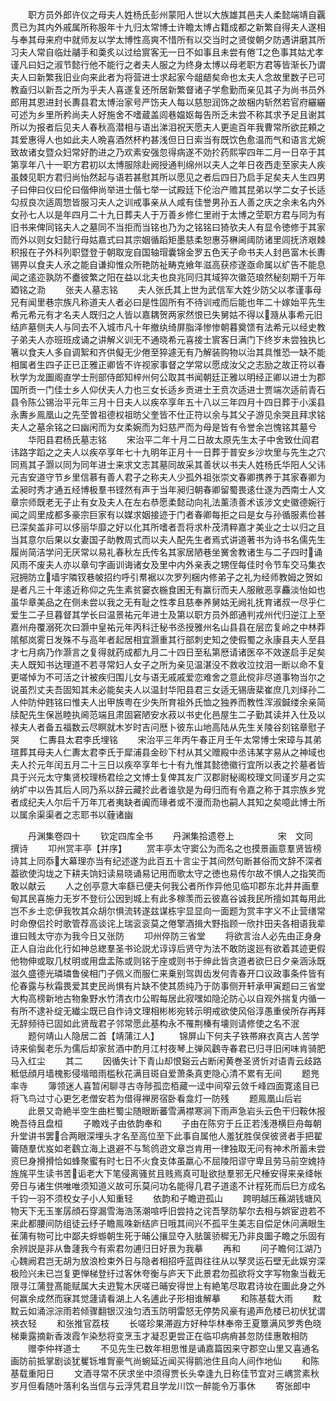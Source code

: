 <!-- { "loadSidebar": true } -->
　　职方员外郎许仪之母夫人姓杨氏彭州蒙阳人世以大族雄其邑夫人柔懿端靖自覊贯已为其内外戚属所称服年十九归太常博士许瞻太博占籍成都之新繁自得夫人遂相与奉其母来府中就师友以学太博性高爽不惜所有以交当时之贤俊朝夕防遇讲磨其所习夫人常自临灶鬴手和羮炙以过给賔客无一日不如事且未尝有倦之色事其姑尤孝谨凡曰妇之淑节懿行他不能行之者夫人服之为终身太博以母老职方君等皆渐长乃谓夫人曰新繁我旧业向来此者为将营进士求起家今龃龉矣命也太夫人念故里数子已可教盍归以新吾之所为乎夫人喜遂复还所居新繁督诸子学愈勤而亲见其子为尚书员外郎用其恩进封长夀县君太博治家号严饬夫人每以慈恕润饰之故梱内斩然若官府纚纚可述为乡里所矜尚夫人好施舍不嗜蔵盖闾巷媪妪每告所乏未尝不称其求予足且谢其所以为报者后见夫人春秋高潜相与语出涕泪祝天愿夫人更逾百年我曹常所欲芘頼之其爱惠得人也如此夫人晩喜酒然杯杓甚浅但日日索当有既饮色愈温而气和语言尤婉致故诸女暨众妇常好酌进之乃欢素安强忽得病遂不効扵药熙寜四年二月一日卒于其第享年八十一职方君初以太博服除赴阙授通判绵州以夫人之年日夜西走至家夫人疾虽棘见职方君归尚怡然起与语若甚慰其所以愿见之者后四日乃启手足矣夫人生四男子曰伸曰仪曰伦曰偕伸尚举进士偕七举一试殿廷下伦治产赡其昆弟以学二女子长适勾叔良次适周惣皆服习夫人之训戒事亲从人咸有佳誉男孙五人善之庆之余未名内外女孙七人以是年四月二十九日葬夫人于万善乡修仁里祔于太博之茔职方君与同为有旧书来俾同铭夫人之墓同不当拒而当铭也乃为之铭铭曰猗欤夫人有显令徳修于其家而外以则女妇懿行母姑嘉式曰其宗姻循蹈矩墨慈柔恕惠芬楙阃阈防诸里闾抚济艰棘积报在子外科列职暨登于朝取宠自国轴瑁囊锦金罗五色天子命书夫人封邑富木长夀锡畀以食夫人氶之能自谦抑惟众所艳防祉畴克飨年滋高获疹遂亟命属以纩告不能息闻之逺迩孰防不衋彼繁之阳在益以北夫也良兆同归其域猝次徽范琅然秘刻期千万年廼铭之泐
　　张夫人墓志铭
　　夫人张氏其上世为武信军大姓少防父以孝谨事母兄有闻里巷宗族凡称道夫人者必曰是性固所有不待训戒而后能也年二十嫁始平先生希元希元有才名夫人既归之人皆以嘉耦贺两家然恨已失舅姑不得以瀡从事希元旧结庐墓侧夫人与同去不入城市凡十年撤纨绮屏脂泽惨惨朝暮奠馈有法希元以经史教子弟夫人亦班班成诵之讲解义训无不通晓希元喜接士賔客日满门下终岁未尝独执匕箸以食夫人多自调絮和齐供儗无少倦至猝遽无有乃解装购物以治其具惟恐一缺不能相属者生四子正已正雅正卿皆不许视家事督之学常以愿成汝父之志励之故正符以春秋学为龙圗阁直学士刑部侍郎知梓州何公取其书闻朝廷正雅以明经正卿以进士为郡国所贡一门佳士乡人仰伏夫人力也三女长适乡贡进士王贲次适进士贾端次适前青石县令陈公锡治平元年三月十日夫人以疾卒享年五十八以三年四月十四日葬于小溪县永夀乡鳯凰山之先茔曽祖德权祖昉父奎皆不仕正符以余与其父子游见余哭且拜求铭夫人之墓余铭之曰幽闲而为女柔婉而为妇慈严而为母是皆有令誉余岂愧铭其墓兮
　　华阳县君杨氏墓志铭
　　宋治平二年十月二日故太原先生太子中舍致仕阎君讳路字蹈之之夫人以疾卒享年七十九明年正月十一日葬于普安乡沙坎里与先生之穴同焉其子灏以同为同年进士来求文志其墓同故采其善状以书夫人姓杨氏华阳人父讳元吉安道守节乡里信慕有善人君子之称夫人少孤外祖张崇文春卿携养于其家春卿为孟昶时秀才通五经博极羣书铿然有声于当年昶归朝春卿留蜀畏逺仕遂为西南士人文章宗师既老无子止有女及夫人在左右恭愿柔懿动向礼法薰渍善术该涉文史徽德婉行闻之闾里成都多豪宗巨家有以媒求姻接迹于门者春卿每拒之曰是女与孙循服素俭甚已深矣盖非可以侈丽华靡之好以化其所嗜者吾将求朴茂清粹嘉才美业之士以归之且当其意尔后果以女妻国子助教周式而以夫人配先生者焉式讲道著书为诗书名儒先生履尚简洁学问无厌常以易礼春秋左氏传名其家居陋巷坐黉舍教诸生与二子四时诵风雨不废夫人亦以章句字画训诲诸女及里中内外亲表之甥侄每佳时令节车交马集衣冠拥防立墙宇隣钗巷帔招约呼引帬裾以次罗列梱内修弟子之礼为经师教姆之贺如是者凡三十年逺近称仰之先生素贫窭衣椸食囷无有赢衍而夫人服敝恶享麤淡怡如也虽华章美品之在侧未尝以我之无有耻之性孝且慈奉养舅姑无阙礼抚育诸叔一尽乎仁爱生二子旦暮督其学长曰温景祐元年进士及第以职方员外郎通判戎州代归逆江上至嘉州舟覆溺死次曰灏中皇祐元年丙科迁秘书丞授雅州名山县县在层峦复岭之中林莽隂郁岚雾日发殊不与高年者起居相宜灏重其行部刺史知之使假蜀之永康县夫人至县才七月病乃作灏言之复得就药成都九月二十四日至私第厯请诸医卒不效遂启手足矣夫人既知书达理道不若寻常妇人女子之所为亲见温湛没不救收泣抆泪一断以命不复更嗟悼为不可活之计被疾归围儿女与语无戚戚爱恋难舍之意此傥非尽道事物当尔之说虽烈丈夫吾固知其未必能矣夫人以温封华阳县君三女适无锡唐棐崔庶几刘绎孙二人仲防仲韪铭曰惟夫人出甲族粤在少失所育祖外氏恤之独养而教性浑淑鍼缕余亲简牍配先生保邕睦执阃范端且肃固窘陋安水菽以书史化邑屋生二子勤其读并入仕及以禄夫人者备五福数云尽瞑就木岁时吉问厯卜彼东山地高陆从先生关陵谷刻铭章慰子哭
　　仁夀县太君李氏埋铭
　　宋治平三年丙午春正月壬午太常博士宋璋与其弟瑄葬其母夫人仁夀太君李氏于犀浦县金砂下村从其父赠殿中丞讳某字易从之神域也夫人扵元年闰五月二十三日以疾卒享年七十有九惟其懿徳徽行宜所以表之扵墓者皆具于兴元太守集贤校理杨君绘之文博士复俾其友广汉郡尉秘阁校理文同谨岁月之实纳圹中以告其后人同乃系以辞云藏扵此者谁欤是为母归而有令嘉之称于其宗族乡党者成纪夫人尔后千万年兀者夷缺者阗而瑑者或不漫而泐也嗣人其知之矣噫此博士所以属余渠渠者之志耶书以薶诸幽










　　丹渊集卷四十
　　钦定四库全书
　　丹渊集拾遗卷上　　　　　宋　文同　撰诗
　　卭州赏丰亭【并序】
　　赏丰亭太守窦公为而名之也摸景画意羣贤皆榜诗其上同忝大幕理亦当有纪述遂为此百五十言尘于其间然句断甚俗而文辞不深者葢欲使沟垅之下耕夫饷妇读易晓诵易记用而歌太守之徳也易传尔故不惧人之指笑而敢以献云
　　人之创亭意大率繇已便夫何我公者所作异他见临卭郡东北井井画羣甸其民喜施力无岁不登衍公因到城上有此多稼羡而云彼嘉谷诚我民所擅如其每用此岂不乡土恋伊我牧其众胡尔惧流转遂兹谋栋宇显显向一面题为赏丰字义不止营缮常时命僚侣扵时歌管荐高谈诧上瑞衮衮莫之倦擎酒揖大野指顾一欣抃田夫各相语我辈谁曰贱太守亦为我今日又张防
　　卭州倅防三省堂
　　将欲言治人必先由正身身正人自治此化行如神总緫羣圣书论説尤谆谆后贤守为法不敢防逡廵有欲着其迹更假他物伸或取几杖明或用盘盂陈或则铭于座或则书于绅此皆贪道者欲巳日夕亲涵泳既滋久盛德光璘璘鲁侯相门子佩义而服仁来乗别驾舆齿发何青春开口议政事条件皆有伦春露与秋霜畏爱其吏民尚惧有片缺不使其质纯乃于防事侧开轩承甲寅题曰三省堂大构高榜新地古物象野水竹清衣巾公暇每居此寂嘿如隐沦防心以自观外揣复内循一有所不逮补绽无纎尘既已自作诗文理相彬彬宛转示明戒欲使风俗淳愚重侯所存再拜无辞频待已固如此贤哉君子邻常愿此基构永不罹荆榛有壊则请修使之名不泯
　　题何靖山人隐居二首【靖蒲江人】
　　锦屏山下何夫子铁帯麻衣真古人苦学诗来偷鬓老乐为儒后却家贫酒中酌月江村夜琴上弹风鸖寺春君已归寻旧闲味肯骑肥马入红尘
　　其二
　　因循失计下青山却恨谿云占断闲黄巻圣贤忻对语青云歧路秪低顔月墙槐影侵堦暗雨槛秋花满目斑自爱萧条真吏隐心清不累有无间
　　题兠率寺
　　簿领迷人喜暂闲聊寻古寺陟孤峦栢藏一迳中间窄云敛千峰四面寛逺目已将飞鸟过寸心更乞老僧安若为借得禅房宿卧看龛灯一防残
　　题鳯凰山后岩
　　此景又竒絶半空生曲栏蜀尘随眼断蕃雪满襟寒涧下雨声急岩头云色干归鞍休报晩吾待且盘桓
　　子瞻戏子由依韵奉和
　　子由在陈穷于丘正若浅港横巨舟每朝升堂讲书罢合两眼深埋头才名至高位至下此事自属他人羞犹胜俣俣彼贤者手把翟籥随羣优岌如老鸖立海上退避不与鹙鸧逰文章岂肯用一律独取无问有神术所蓄未尝资巳身搰搰恰如蜂聚蜜有时七日不火食支体虽羸心不屈陵阳谬守卑且劳马前空媿持旌旄平生读书苦诟老大下笔侵离骚贫且贱焉真可耻欲挞羣邪无尺棰安得来亲绛帐旁日与诸生供唯唯须知道义故可乐莫问功名能得几君子道逺不计程死而后巳方成名千钧一羽不须校女子小人知重轻
　　依韵和子瞻逰孤山
　　跨明越压蘓湖钱塘风物天下无玉峯孱顔石穿漏雪海浩荡潮喧呼旧尝持之诧吾孥防挈尔去相与娯宦逰若不来此都腰间防组徒云纾子瞻鳯咮新结庐日哦其间兴不孤平生美志自偿足休问满眼生雈蒲有物可比中鄙夫蜉蝣朝生死于晡公攘显夺入胠箧骄穉无乃非良圗子瞻之乐固有余辨説是非从鲁蘧我今有索君勿逋归日好景为我摹
　　再和
　　问子瞻何江湖乃心魏阙君岂无胡为放浪检束外日与隐者相招呼蓝舆往往从以孥灵运石壁无此娱穷深极险兴未已岂复更惮梯登纡过客休夸衡与庐天下此景君勿孤欲将文字写物象当截无限寻江蒲登髙能赋属大夫逰覧木厌嗟已晡安得世上有絶笔尽取君诗妆在圗此身之外何赢余成然而寐其觉蘧请看湖上人名逋此子形相谁解摹
　　和陈基载大雨
　　黕黕云如涌淙淙雨若倾骤翻银汉浊匀洒玉防明雷怒无停势风豪有遏声危楼已初伏犹谓裌衣轻
　　和张推官荔枝
　　长嗟珍果滞遐方好种华林奉帝王夏簟满风罗秀色晓梯乗露摘新香泼霞乍染愁将变烹玉才凝忍更尝正在临卭病痟甚忽防佳惠敢相防
　　赠李仲祥道士
　　不见先生已数年相思惟是诵嘉篇因来守郡空山里又喜通名画防前抵掌剧谈犹矍铄堆胷豪气尚蜿延近闻买得鹅池住且向人间作地仙
　　和陈基载重阳日
　　文酒寻常不厌求坐中须得贾长头幸逢九日称佳节宜对三嵎赏素秋岁月但看随叶落利名当信与云浮凭君且学龙川饮一醉能令万事休
　　寄张郎中
